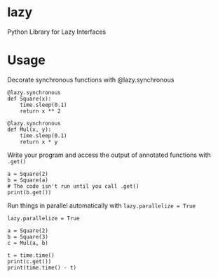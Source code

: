 # lazy
Python Library for Lazy Interfaces

# Usage

Decorate synchronous functions with @lazy.synchronous

````
@lazy.synchronous
def Square(x):
    time.sleep(0.1)
    return x ** 2

@lazy.synchronous
def Mul(x, y):
    time.sleep(0.1)
    return x * y
````

Write your program and access the output of annotated functions with `.get()`

````
a = Square(2)
b = Square(a)
# The code isn't run until you call .get()
print(b.get())
````

Run things in parallel automatically with `lazy.parallelize = True`

````
lazy.parallelize = True

a = Square(2)
b = Square(3)
c = Mul(a, b)

t = time.time()
print(c.get())
print(time.time() - t)
````

